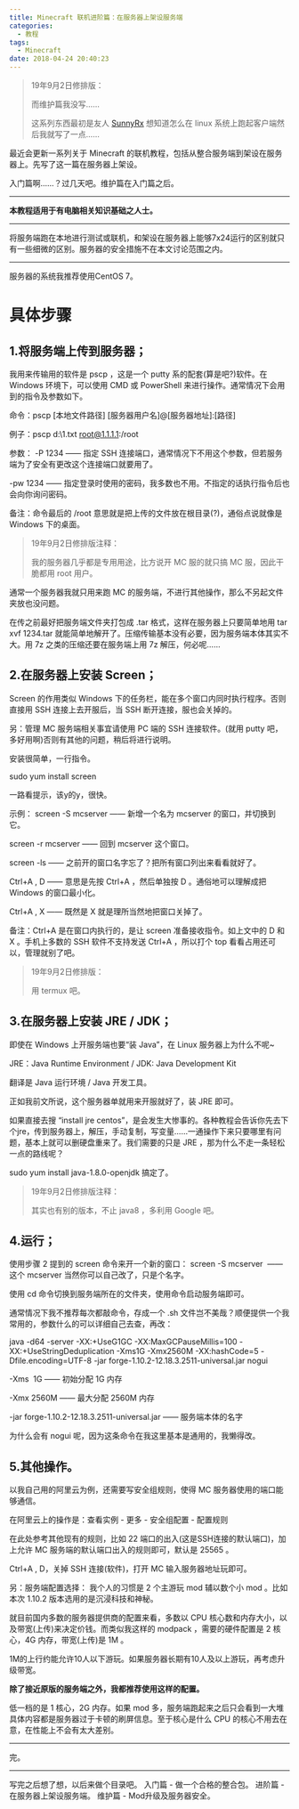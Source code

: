 ```yaml
---
title: Minecraft 联机进阶篇：在服务器上架设服务端
categories:
  - 教程
tags:
  - Minecraft
date: 2018-04-24 20:40:23
---
```


> 19年9月2日修排版：
>
> 而维护篇我没写……
>
> 这系列东西最初是友人 [SunnyRx](https://sunnyrx.com/) 想知道怎么在 linux 系统上跑起客户端然后我就写了一点……

最近会更新一系列关于 Minecraft 的联机教程，包括从整合服务端到架设在服务器上。先写了这一篇在服务器上架设。

入门篇啊……？过几天吧。维护篇在入门篇之后。

* * *

**本教程适用于有电脑相关知识基础之人士。**

* * *

将服务端跑在本地进行测试或联机，和架设在服务器上能够7x24运行的区别就只有一些细微的区别。服务器的安全措施不在本文讨论范围之内。

* * *

服务器的系统我推荐使用CentOS 7。

具体步骤
====

1.将服务端上传到服务器；
-------------

我用来传输用的软件是 pscp ，这是一个 putty 系的配套(算是吧?)软件。在 Windows 环境下，可以使用 CMD 或 PowerShell 来进行操作。通常情况下会用到的指令及参数如下。

命令：pscp \[本地文件路径\] \[服务器用户名\]@\[服务器地址\]:\[路径\]

例子：pscp d:\\1.txt root@1.1.1.1:/root

参数： -P 1234 —— 指定 SSH 连接端口，通常情况下不用这个参数，但若服务端为了安全有更改这个连接端口就要用了。

-pw 1234 —— 指定登录时使用的密码，我多数也不用。不指定的话执行指令后也会向你询问密码。

备注：命令最后的 /root 意思就是把上传的文件放在根目录(?)，通俗点说就像是 Windows 下的桌面。

> 19年9月2日修排版注释：
>
> 我的服务器几乎都是专用用途，比方说开 MC 服的就只搞 MC 服，因此干脆都用 root 用户。

通常一个服务器我就只用来跑 MC 的服务端，不进行其他操作，那么不另起文件夹放也没问题。

在传之前最好把服务端文件夹打包成 .tar 格式，这样在服务器上只要简单地用 tar xvf 1234.tar 就能简单地解开了。压缩传输基本没有必要，因为服务端本体其实不大。用 7z 之类的压缩还要在服务端上用 7z 解压，何必呢……

2.在服务器上安装 Screen；
-----------------

Screen 的作用类似 Windows 下的任务栏，能在多个窗口内同时执行程序。否则直接用 SSH 连接上去开服后，当 SSH 断开连接，服也会关掉的。

另：管理 MC 服务端相关事宜请使用 PC 端的 SSH 连接软件。(就用 putty 吧，多好用啊)否则有其他的问题，稍后将进行说明。

安装很简单，一行指令。

sudo yum install screen

一路看提示，该y的y，很快。

示例： screen -S mcserver —— 新增一个名为 mcserver 的窗口，并切换到它。

screen -r mcserver —— 回到 mcserver 这个窗口。

screen -ls —— 之前开的窗口名字忘了？把所有窗口列出来看看就好了。

Ctrl+A , D —— 意思是先按 Ctrl+A ，然后单独按 D 。通俗地可以理解成把 Windows 的窗口最小化。

Ctrl+A , X —— 既然是 X 就是理所当然地把窗口关掉了。

备注：Ctrl+A 是在窗口内执行的，是让 screen 准备接收指令。如上文中的 D 和 X 。手机上多数的 SSH 软件不支持发送 Ctrl+A ，所以打个 top 看看占用还可以，管理就别了吧。

> 19年9月2日修排版：
>
> 用 termux 吧。

3.在服务器上安装 JRE / JDK；
--------------------

即使在 Windows 上开服务端也要“装 Java”，在 Linux 服务器上为什么不呢~

JRE：Java Runtime Environment / JDK: Java Development Kit

翻译是 Java 运行环境 / Java 开发工具。

正如我前文所说，这个服务器单就用来开服就好了，装 JRE 即可。

如果直接去搜 “install jre centos”，是会发生大惨事的。各种教程会告诉你先去下个jre，传到服务器上，解压，手动复制，写变量……一通操作下来只要哪里有问题，基本上就可以删硬盘重来了。我们需要的只是 JRE ，那为什么不走一条轻松一点的路线呢？

sudo yum install java-1.8.0-openjdk 搞定了。

> 19年9月2日修排版注释：
>
> 其实也有别的版本，不止 java8 ，多利用 Google 吧。

4.运行；
-----

使用步骤 2 提到的 screen 命令来开一个新的窗口： screen -S mcserver  —— 这个 mcserver 当然你可以自己改了，只是个名字。

使用 cd 命令切换到服务端所在的文件夹，使用命令启动服务端即可。

通常情况下我不推荐每次都敲命令，存成一个 .sh 文件岂不美哉？顺便提供一个我常用的，参数什么的可以详细自己去查，再改：

java -d64 -server -XX:+UseG1GC -XX:MaxGCPauseMillis=100 -XX:+UseStringDeduplication -Xms1G -Xmx2560M -XX:hashCode=5 -Dfile.encoding=UTF-8 -jar forge-1.10.2-12.18.3.2511-universal.jar nogui

-Xms  1G —— 初始分配 1G 内存

-Xmx 2560M —— 最大分配 2560M 内存

-jar forge-1.10.2-12.18.3.2511-universal.jar —— 服务端本体的名字

为什么会有 nogui 呢，因为这条命令在我这里基本是通用的，我懒得改。

5.其他操作。
-------

以我自己用的阿里云为例，还需要写安全组规则，使得 MC 服务器使用的端口能够通信。

在阿里云上的操作是：查看实例 - 更多 - 安全组配置 - 配置规则

在此处参考其他现有的规则，比如 22 端口的出入(这是SSH连接的默认端口)，加上允许 MC 服务端的默认端口出入的规则即可，默认是 25565 。

Ctrl+A , D，关掉 SSH 连接(软件)，打开 MC 输入服务器地址玩即可。

另：服务端配置选择： 我个人的习惯是 2 个主游玩 mod 辅以数个小 mod 。比如本次 1.10.2 版本选用的是沉浸科技和神秘。

就目前国内多数的服务器提供商的配置来看，多数以 CPU 核心数和内存大小，以及带宽(上传)来决定价钱。而类似我这样的 modpack ，需要的硬件配置是 2 核心，4G 内存，带宽(上传)是 1M 。

1M的上行约能允许10人以下游玩。如果服务器长期有10人及以上游玩，再考虑升级带宽。

**除了接近原版的服务端之外，我都推荐使用这样的配置。**

低一档的是 1 核心，2G 内存。如果 mod 多，服务端跑起来之后只会看到一大堆具体内容都是服务器过于卡顿的刷屏信息。至于核心是什么 CPU 的核心不用去在意，在性能上不会有太大差别。

* * *

完。

* * *

写完之后想了想，以后来做个目录吧。 入门篇 \- 做一个合格的整合包。 进阶篇 \- 在服务器上架设服务端。 维护篇 \- Mod升级及服务器安全。